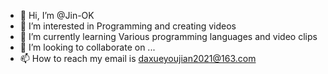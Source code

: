 - 👋 Hi, I’m @Jin-OK
- 👀 I’m interested in Programming and creating videos
- 🌱 I’m currently learning Various programming languages and video clips
- 💞️ I’m looking to collaborate on ...
- 📫 How to reach my email is daxueyoujian2021@163.com
